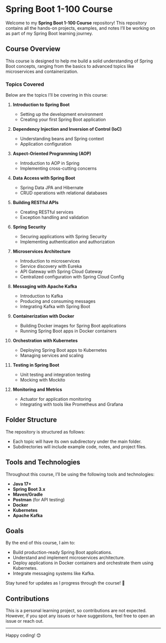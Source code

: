 # Spring Boot 1-100 Course

Welcome to my **Spring Boot 1-100 Course** repository! This repository contains all the hands-on projects, examples, and notes I’ll be working on as part of my Spring Boot learning journey.

## Course Overview
This course is designed to help me build a solid understanding of Spring Boot concepts, ranging from the basics to advanced topics like microservices and containerization.

### Topics Covered
Below are the topics I’ll be covering in this course:
1. **Introduction to Spring Boot**
    - Setting up the development environment
    - Creating your first Spring Boot application

2. **Dependency Injection and Inversion of Control (IoC)**
    - Understanding beans and Spring context
    - Application configuration

3. **Aspect-Oriented Programming (AOP)**
    - Introduction to AOP in Spring
    - Implementing cross-cutting concerns

4. **Data Access with Spring Boot**
    - Spring Data JPA and Hibernate
    - CRUD operations with relational databases

5. **Building RESTful APIs**
    - Creating RESTful services
    - Exception handling and validation

6. **Spring Security**
    - Securing applications with Spring Security
    - Implementing authentication and authorization

7. **Microservices Architecture**
    - Introduction to microservices
    - Service discovery with Eureka
    - API Gateway with Spring Cloud Gateway
    - Centralized configuration with Spring Cloud Config

8. **Messaging with Apache Kafka**
    - Introduction to Kafka
    - Producing and consuming messages
    - Integrating Kafka with Spring Boot

9. **Containerization with Docker**
    - Building Docker images for Spring Boot applications
    - Running Spring Boot apps in Docker containers

10. **Orchestration with Kubernetes**
    - Deploying Spring Boot apps to Kubernetes
    - Managing services and scaling

11. **Testing in Spring Boot**
    - Unit testing and integration testing
    - Mocking with Mockito

12. **Monitoring and Metrics**
    - Actuator for application monitoring
    - Integrating with tools like Prometheus and Grafana

## Folder Structure
The repository is structured as follows:
- Each topic will have its own subdirectory under the main folder.
- Subdirectories will include example code, notes, and project files.  


## Tools and Technologies
Throughout this course, I’ll be using the following tools and technologies:
- **Java 17+**
- **Spring Boot 3.x**
- **Maven/Gradle**
- **Postman** (for API testing)
- **Docker**
- **Kubernetes**
- **Apache Kafka**

## Goals
By the end of this course, I aim to:
- Build production-ready Spring Boot applications.
- Understand and implement microservices architecture.
- Deploy applications in Docker containers and orchestrate them using Kubernetes.
- Integrate messaging systems like Kafka.

Stay tuned for updates as I progress through the course! 🚀

## Contributions
This is a personal learning project, so contributions are not expected. However, if you spot any issues or have suggestions, feel free to open an issue or reach out.

---  
Happy coding! 😊  
